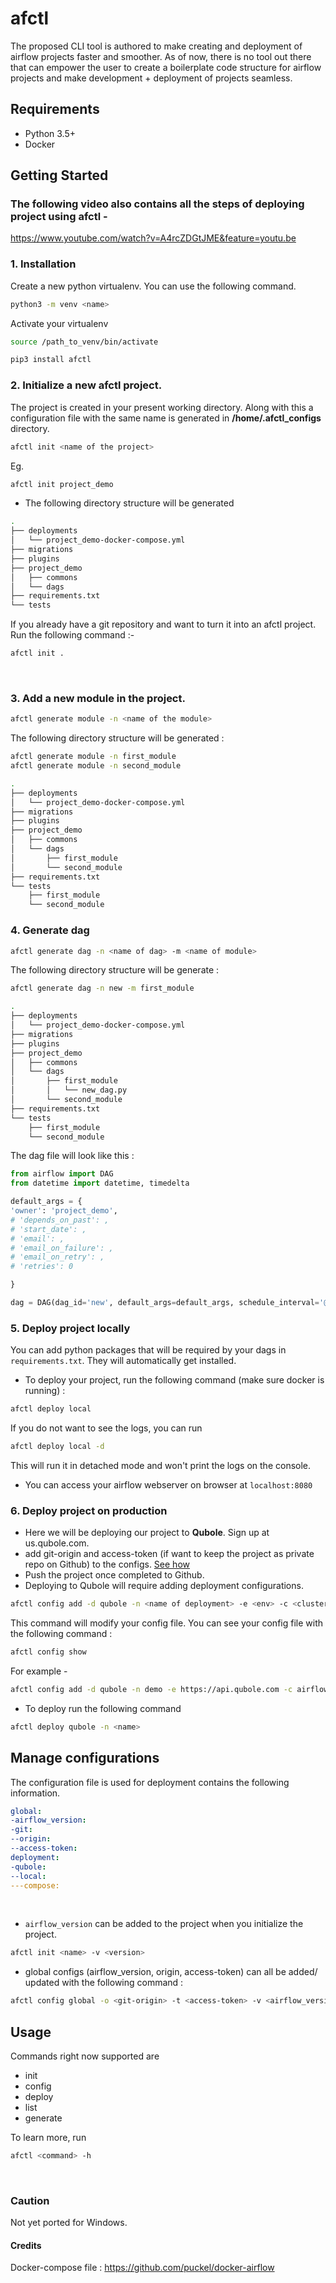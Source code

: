 # afctl

The proposed CLI tool is authored to make creating and deployment of airflow projects faster and smoother. 
As of now, there is no tool out there that can empower the user to create a boilerplate code structure for airflow 
projects and make development + deployment of projects seamless.

## Requirements
* Python 3.5+
* Docker

## Getting Started
### The following video also contains all the steps of deploying project using afctl - </br>
https://www.youtube.com/watch?v=A4rcZDGtJME&feature=youtu.be

### 1. Installation

Create a new python virtualenv. You can use the following command. <br />
```bash
python3 -m venv <name>
```
Activate your virtualenv<br/>
```bash
source /path_to_venv/bin/activate
```

```bash
pip3 install afctl
```


### 2. Initialize a new afctl project. 
The project is created in your present working directory. Along with this a configuration file with the same name is 
generated in **/home/.afctl_configs** directory.


```bash
afctl init <name of the project>
```
Eg.
```bash
afctl init project_demo
```
* The following directory structure will be generated
```bash
.
├── deployments
│   └── project_demo-docker-compose.yml
├── migrations
├── plugins
├── project_demo
│   ├── commons
│   └── dags
├── requirements.txt
└── tests
```

If you already have a git repository and want to turn it into an afctl project.
Run the following command :-
```bash
afctl init .
```
<br>

### 3. Add a new module in the project.

```bash
afctl generate module -n <name of the module>
```

The following directory structure will be generated :

```bash
afctl generate module -n first_module
afctl generate module -n second_module

.
├── deployments
│   └── project_demo-docker-compose.yml
├── migrations
├── plugins
├── project_demo
│   ├── commons
│   └── dags
│       ├── first_module
│       └── second_module
├── requirements.txt
└── tests
    ├── first_module
    └── second_module

```

### 4. Generate dag
```bash
afctl generate dag -n <name of dag> -m <name of module>
```

The following directory structure will be generate :

```bash
afctl generate dag -n new -m first_module

.
├── deployments
│   └── project_demo-docker-compose.yml
├── migrations
├── plugins
├── project_demo
│   ├── commons
│   └── dags
│       ├── first_module
│       │   └── new_dag.py
│       └── second_module
├── requirements.txt
└── tests
    ├── first_module
    └── second_module
```

The dag file will look like this :

```python
from airflow import DAG
from datetime import datetime, timedelta

default_args = {
'owner': 'project_demo',
# 'depends_on_past': ,
# 'start_date': ,
# 'email': ,
# 'email_on_failure': ,
# 'email_on_retry': ,
# 'retries': 0

}

dag = DAG(dag_id='new', default_args=default_args, schedule_interval='@once')
```

### 5. Deploy project locally

You can add python packages that will be required by your dags in `requirements.txt`. They will automatically get
installed.

* To deploy your project, run the following command (make sure docker is running) :

```bash
afctl deploy local
```

If you do not want to see the logs, you can run 
```bash
afctl deploy local -d
```
This will run it in detached mode and won't print the logs on the console.

* You can access your airflow webserver on browser at `localhost:8080`

### 6. Deploy project on production

* Here we will be deploying our project to **Qubole**. Sign up at us.qubole.com.
* add git-origin and access-token (if want to keep the project as private repo
on Github) to the configs. [See how](#manage-configurations)
* Push the project once completed to Github.
* Deploying to Qubole will require adding deployment configurations.

```bash
afctl config add -d qubole -n <name of deployment> -e <env> -c <cluster-label> -t <auth-token>
```
This command will modify your config file. You can see your config file with the following command :
```bash
afctl config show
```

For example - 
```bash
afctl config add -d qubole -n demo -e https://api.qubole.com -c airflow_1102 -t khd34djs3
```

* To deploy run the following command
```bash
afctl deploy qubole -n <name>
```

## Manage configurations

The configuration file is used for deployment contains the following information.
```yaml
global:
-airflow_version:
-git:
--origin:
--access-token:
deployment:
-qubole:
--local:
---compose:
```
<br>

* `airflow_version` can be added to the project when you initialize the project.
```bash
afctl init <name> -v <version>
```

* global configs (airflow_version, origin, access-token) can all be added/ updated with the following command :

```bash
afctl config global -o <git-origin> -t <access-token> -v <airflow_version>
``` 

## Usage

Commands right now supported are
* init
* config
* deploy
* list
* generate

To learn more, run 
```bash
afctl <command> -h
```
<br>

### Caution
Not yet ported for Windows.

#### Credits
Docker-compose file : https://github.com/puckel/docker-airflow 

